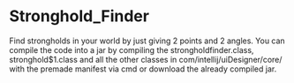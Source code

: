 # Stronghold_Finder
Find strongholds in your world by just giving 2 points and 2 angles.
You can compile the code into a jar by compiling the strongholdfinder.class, stronghold$1.class and all the other classes in com/intellij/uiDesigner/core/ with the premade manifest via cmd or download the already compiled jar.
